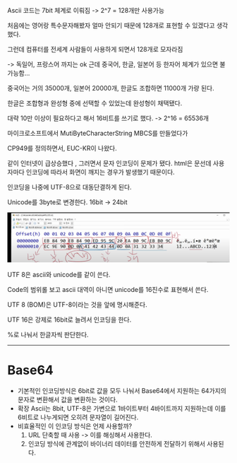 Ascii 코드는 7bit 체계로 이뤄짐 -> 2^7 = 128개만 사용가능

처음에는 영어랑 특수문자해봤자 얼마 안되기 때문에 128개로 표현할 수 있겠다고 생각했다.

그런데 컴퓨터를 전세계 사람들이 사용하게 되면서 128개로 모자라짐

-> 독일어, 프랑스어 까지는 ok 근데 중국어, 한글, 일본어 등 한자어 체계가 있으면 불가능함...

중국어는 거의 35000개, 일본어 20000개, 한글도 조합하면 11000개 가량 된다.



한글은 조합형과 완성형 중에 선택할 수 있었는데 완성형이 채택됐다.



대략 10만 이상이 필요하다고 해서 16비트를 쓰기로 했다. -> 2^16 =  65536개

마이크로소프트에서 MutiByteCharacterString MBCS를 만들었다가

CP949를 정의하면서, EUC-KR이 나왔다.



같이 인터넷이 급상승했다 , 그러면서 문자 인코딩이 문제가 됐다. html은 문선데 사용자마다 인코딩에 따라서 화면이 깨지는 경우가 발생했기 때문이다.

인코딩을 나중에 UTF-8으로 대동단결하게 된다.

Unicode를 3byte로 변경한다. 16bit -> 24bit

![image-20230428122216482](images/image-20230428122216482.png)

UTF 8은 ascii와 unicode를 같이 쓴다.

Code의 범위롤 보고 ascii 대역이 아니면 unicode를 16진수로 표현해서 쓴다.



UTF 8 (BOM)은 UTF-8이라는 것을 앞에 명시해준다.

UTF 16은 강제로 16bit로 늘려서 인코딩을 한다.

%로 나눠서 한글자씩 판단한다.



---

# Base64

- 기본적인 인코딩방식은 6bit로 값을 모두 나눠서 Base64에서 지원하는 64가지의 문자로 변환해서 값을 변환하는 것이다.
- 확장 Ascii는 8bit, UTF-8은 가변으로 1바이트부터 4바이트까지 지원하는데 이를 6비트로 나누게되면 오히려 문자열이 길어진다.
- 비효율적인 이 인코딩 방식은 언제 사용할까?
  1. URL 단축할 때 사용 -> 이를 해싱해서 사용한다.
  2. 인코딩 방식에 관계없이 바이너리 데이터를 안전하게 전달하기 위해서 사용된다.

